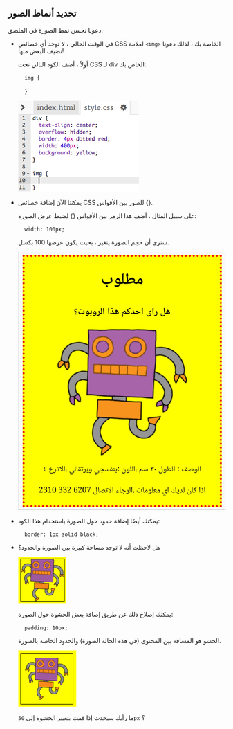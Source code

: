 ## تحديد أنماط الصور

دعونا نحسن نمط الصورة في الملصق.

+ في الوقت الحالي ، لا توجد أي خصائص CSS لعلامة `<img>` الخاصة بك ، لذلك دعونا نضيف البعض منها!
    
    أولاً ، أضف الكود التالي تحت CSS لـ div الخاص بك:
    
        img {
        
        }
        
    
    ![لقطة الشاشة](images/wanted-img-css.png)

+ يمكننا الآن إضافة خصائص CSS للصور بين الأقواس {}.
    
    على سبيل المثال ، أضف هذا الرمز بين الأقواس {} لضبط عرض الصورة:
    
        width: 100px;
        
    
    سترى أن حجم الصورة يتغير ، بحيث يكون عرضها 100 بكسل.
    
    ![لقطة الشاشة](images/wanted-img-width.png)

+ يمكنك أيضًا إضافة حدود حول الصورة باستخدام هذا الكود:
    
        border: 1px solid black;
        

+ هل لاحظت أنه لا توجد مساحة كبيرة بين الصورة والحدود؟
    
    ![لقطة الشاشة](images/wanted-img-border.png)
    
    يمكنك إصلاح ذلك عن طريق إضافة بعض الحشوة حول الصورة:
    
        padding: 10px;
        
    
    الحشو هو المسافة بين المحتوى (في هذه الحالة الصورة) والحدود الخاصة بالصورة.
    
    ![لقطة الشاشة](images/wanted-img-padding.png)
    
    ما رأيك سيحدث إذا قمت بتغيير الحشوة إلى `50px` ؟